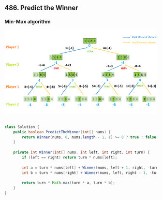 ## 486. Predict the Winner ##

### Min-Max algorithm ###
![](https://github.com/junj0619/CodeLab/blob/master/src/CS1802/Images/486_Predict_the_winner_new.png)
```java

class Solution {
    public boolean PredictTheWinner(int[] nums) {
        return Winner(nums, 0, nums.length - 1, 1) >= 0 ? true : false;
    }
    
    private int Winner(int[] nums, int left, int right, int turn) {
        if (left == right) return turn * nums[left];
        
        int a = turn * nums[left] + Winner(nums, left + 1, right, -turn);
        int b = turn * nums[right] + Winner(nums, left, right - 1, -turn);
        
        return turn * Math.max(turn * a, turn * b);   
    }
}

```
